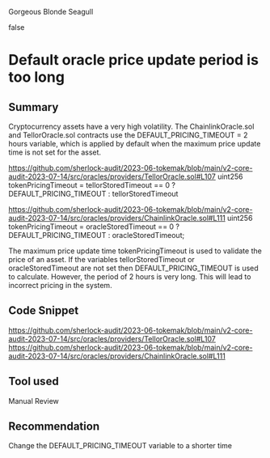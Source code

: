 Gorgeous Blonde Seagull

false

# Default oracle price update period is too long
## Summary

Cryptocurrency assets have a very high volatility. The ChainlinkOracle.sol and TellorOracle.sol contracts use the DEFAULT_PRICING_TIMEOUT = 2 hours variable, which is applied by default when the maximum price update time is not set for the asset.

https://github.com/sherlock-audit/2023-06-tokemak/blob/main/v2-core-audit-2023-07-14/src/oracles/providers/TellorOracle.sol#L107
uint256 tokenPricingTimeout = tellorStoredTimeout == 0 ? DEFAULT_PRICING_TIMEOUT : tellorStoredTimeout

https://github.com/sherlock-audit/2023-06-tokemak/blob/main/v2-core-audit-2023-07-14/src/oracles/providers/ChainlinkOracle.sol#L111
uint256 tokenPricingTimeout = oracleStoredTimeout == 0 ? DEFAULT_PRICING_TIMEOUT : oracleStoredTimeout;

The maximum price update time tokenPricingTimeout is used to validate the price of an asset. If the variables tellorStoredTimeout or oracleStoredTimeout are not set then DEFAULT_PRICING_TIMEOUT is used to calculate. However, the period of 2 hours is very long. This will lead to incorrect pricing in the system.

## Code Snippet

https://github.com/sherlock-audit/2023-06-tokemak/blob/main/v2-core-audit-2023-07-14/src/oracles/providers/TellorOracle.sol#L107
https://github.com/sherlock-audit/2023-06-tokemak/blob/main/v2-core-audit-2023-07-14/src/oracles/providers/ChainlinkOracle.sol#L111

## Tool used

Manual Review

## Recommendation

Change the DEFAULT_PRICING_TIMEOUT variable to a shorter time
